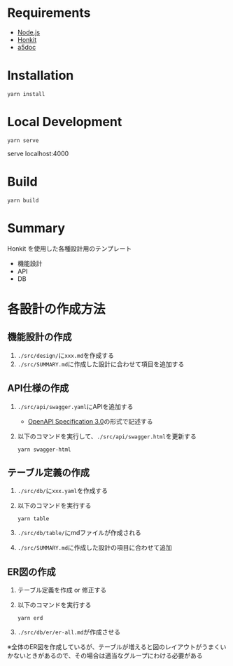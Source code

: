 # Requirements

* [Node.js](https://nodejs.org/ja/)
* [Honkit](https://github.com/honkit/honkit)
* [a5doc](https://github.com/a5doc/cli)

# Installation

```shell
yarn install
```

# Local Development

```shell
yarn serve
```

serve localhost:4000

# Build

```shell
yarn build
```

# Summary

Honkit を使用した各種設計用のテンプレート

* 機能設計
* API
* DB

# 各設計の作成方法

## 機能設計の作成

1. `./src/design/`に`xxx.md`を作成する
2. `./src/SUMMARY.md`に作成した設計に合わせて項目を追加する

## API仕様の作成

1. `./src/api/swagger.yaml`にAPIを追加する
    * [OpenAPI Specification 3.0](https://swagger.io/specification/)の形式で記述する
2. 以下のコマンドを実行して、`./src/api/swagger.html`を更新する

    ```shell
    yarn swagger-html
    ```

## テーブル定義の作成

1. `./src/db/`に`xxx.yaml`を作成する
2. 以下のコマンドを実行する

    ```shell
    yarn table
    ```

3. `./src/db/table/`にmdファイルが作成される
4. `./src/SUMMARY.md`に作成した設計の項目に合わせて追加

## ER図の作成

1. テーブル定義を作成 or 修正する
2. 以下のコマンドを実行する

   ```shell
   yarn erd
   ```

3. `./src/db/er/er-all.md`が作成させる

※全体のER図を作成しているが、テーブルが増えると図のレイアウトがうまくいかないときがあるので、その場合は適当なグループにわける必要がある
